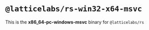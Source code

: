 # `@latticelabs/rs-win32-x64-msvc`

This is the **x86_64-pc-windows-msvc** binary for `@latticelabs/rs`
